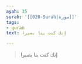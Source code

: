 ```yaml
---
ayah: 35
surah: '[[020-Surah|سورة]]'
tags:
- quran
text: إنك كنت بنا بصيرا

---
```

> إنك كنت بنا بصيرا
